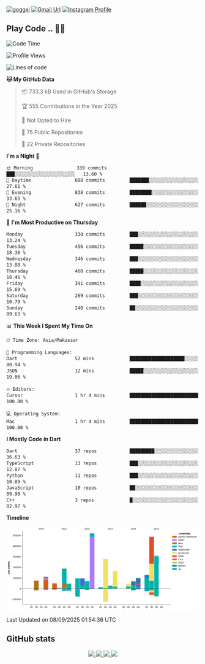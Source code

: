 [![goggxi](https://img.shields.io/badge/Portofolio-Goggxi-orange)](https://goggxi.github.io)
[![Gmail Url](https://img.shields.io/twitter/url?label=Goggxi@gmail.com&logo=gmail&style=social&url=http%3A%2F%2Fmailto%3Acontact.Goggxi@gmail.com)](mailto:Goggxi@gmail.com) [![Instagram Profile](https://img.shields.io/twitter/url?label=moh_rifkan&logo=instagram&style=social&url=https://www.instagram.com/moh_rifkan/)](https://www.instagram.com/moh_rifkan/)

## Play Code .. 💬🚀

<!-- [![Moh Rifkan GitHub stats](https://github-readme-stats.vercel.app/api?username=goggxi&count_private=true&show_icons=true&theme=dracula&custom_title=Goggxi%20Statistic%20🚀)](https://github.com/goggxi/goggxi)

[![Top Langs](https://github-readme-stats.vercel.app/api/top-langs/?username=goggxi&langs_count=8&layout=compact&show_icons=true&theme=dracula)](https://github.com/goggxi/goggxi) -->

<!--START_SECTION:waka-->
![Code Time](http://img.shields.io/badge/Code%20Time-4%2C503%20hrs%2044%20mins-blue)

![Profile Views](http://img.shields.io/badge/Profile%20Views-0-blue)

![Lines of code](https://img.shields.io/badge/From%20Hello%20World%20I%27ve%20Written-2.9%20million%20lines%20of%20code-blue)

**🐱 My GitHub Data** 

> 📦 733.3 kB Used in GitHub's Storage 
 > 
> 🏆 555 Contributions in the Year 2025
 > 
> 🚫 Not Opted to Hire
 > 
> 📜 75 Public Repositories 
 > 
> 🔑 22 Private Repositories 
 > 
**I'm a Night 🦉** 

```text
🌞 Morning                339 commits         ███░░░░░░░░░░░░░░░░░░░░░░   13.60 % 
🌆 Daytime                688 commits         ███████░░░░░░░░░░░░░░░░░░   27.61 % 
🌃 Evening                838 commits         ████████░░░░░░░░░░░░░░░░░   33.63 % 
🌙 Night                  627 commits         ██████░░░░░░░░░░░░░░░░░░░   25.16 % 
```
📅 **I'm Most Productive on Thursday** 

```text
Monday                   330 commits         ███░░░░░░░░░░░░░░░░░░░░░░   13.24 % 
Tuesday                  456 commits         █████░░░░░░░░░░░░░░░░░░░░   18.30 % 
Wednesday                346 commits         ███░░░░░░░░░░░░░░░░░░░░░░   13.88 % 
Thursday                 460 commits         █████░░░░░░░░░░░░░░░░░░░░   18.46 % 
Friday                   391 commits         ████░░░░░░░░░░░░░░░░░░░░░   15.69 % 
Saturday                 269 commits         ███░░░░░░░░░░░░░░░░░░░░░░   10.79 % 
Sunday                   240 commits         ██░░░░░░░░░░░░░░░░░░░░░░░   09.63 % 
```


📊 **This Week I Spent My Time On** 

```text
🕑︎ Time Zone: Asia/Makassar

💬 Programming Languages: 
Dart                     52 mins             ████████████████████░░░░░   80.94 % 
JSON                     12 mins             █████░░░░░░░░░░░░░░░░░░░░   19.06 % 

🔥 Editors: 
Cursor                   1 hr 4 mins         █████████████████████████   100.00 % 

💻 Operating System: 
Mac                      1 hr 4 mins         █████████████████████████   100.00 % 
```

**I Mostly Code in Dart** 

```text
Dart                     37 repos            █████████░░░░░░░░░░░░░░░░   36.63 % 
TypeScript               13 repos            ███░░░░░░░░░░░░░░░░░░░░░░   12.87 % 
Python                   11 repos            ███░░░░░░░░░░░░░░░░░░░░░░   10.89 % 
JavaScript               10 repos            ██░░░░░░░░░░░░░░░░░░░░░░░   09.90 % 
C++                      3 repos             █░░░░░░░░░░░░░░░░░░░░░░░░   02.97 % 
```



**Timeline**

![Lines of Code chart](https://raw.githubusercontent.com/Goggxi/Goggxi/main/assets/bar_graph.png)


 Last Updated on 08/09/2025 01:54:36 UTC
<!--END_SECTION:waka-->

## GitHub stats

<p align="center">
  <a href="https://github.com/goggxi">
    <img src="http://github-profile-summary-cards.vercel.app/api/cards/profile-details?username=goggxi&theme=transparent" />
  </a>
  <a href="https://github.com/goggxi">
    <img src="https://github-readme-streak-stats.herokuapp.com/?user=goggxi&hide_border=true&card_width=338&theme=transparent" />
  </a>
  <a href="https://github.com/goggxi">
    <img src="http://github-profile-summary-cards.vercel.app/api/cards/stats?username=goggxi&theme=transparent" />
  </a>
  <a href="https://github.com/goggxi">
    <img src="https://github-readme-stats.vercel.app/api/top-langs/?username=goggxi&langs_count=10&exclude_repo=&hide=c,makefile,html,css,sass,nix,nunjucks,tsql,dockerfile,shell&card_width=699&hide_border=true&theme=transparent" />
  </a>
  <!-- <br/>
  <a href="https://github.com/goggxi">
    <img src="https://komarev.com/ghpvc/?username=goggxi&color=blue&style=flat" />
  </a> -->
</p>
